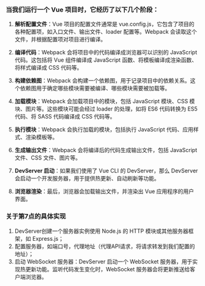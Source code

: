 ### 当我们运行一个 Vue 项目时，它经历了以下几个阶段：

1. **解析配置文件**：Vue 项目的配置文件通常是 vue.config.js，它包含了项目的各种配置项，如入口文件、输出文件、loader 配置等。Webpack 会读取这个文件，并根据配置项对项目进行编译。

2. **编译代码**：Webpack 会将项目中的代码编译成浏览器可以识别的 JavaScript 代码。这包括将 Vue 组件编译成 JavaScript 函数、将模板编译成渲染函数、将样式编译成 CSS 代码等。

3. **构建依赖图**：Webpack 会构建一个依赖图，用于记录项目中的依赖关系。这个依赖图用于确定哪些模块需要被编译、哪些模块需要被加载等。

4. **加载模块**：Webpack 会加载项目中的模块，包括 JavaScript 模块、CSS 模块、图片等。这些模块可能会经过 loader 的处理，如将 ES6 代码转换为 ES5 代码、将 SASS 代码编译成 CSS 代码等。

5. **执行模块**：Webpack 会执行加载的模块，包括执行 JavaScript 代码、应用样式、渲染模板等。

6. **生成输出文件**：Webpack 会将编译后的代码生成输出文件，包括 JavaScript 文件、CSS 文件、图片等。

7. **DevServer 启动**：如果我们使用了 Vue CLI 的 DevServer，那么 DevServer 会启动一个开发服务器，用于提供热更新、自动刷新等功能。

8. **浏览器渲染**：最后，浏览器会加载输出文件，并渲染出 Vue 应用程序的用户界面。


### 关于第7点的具体实现
1. DevServer创建一个服务器实例使用 Node.js 的 HTTP 模块或其他服务器框架，如 Express.js；
2. 配置服务器，如端口号，代理地址（代理API请求，将请求转发到我们配置的地址）；
3. 启动 WebSocket 服务器：DevServer 启动一个 WebSocket 服务器，用于实现热更新功能。监听代码发生变化时，WebSocket 服务器会将更新推送给客户端浏览器。

